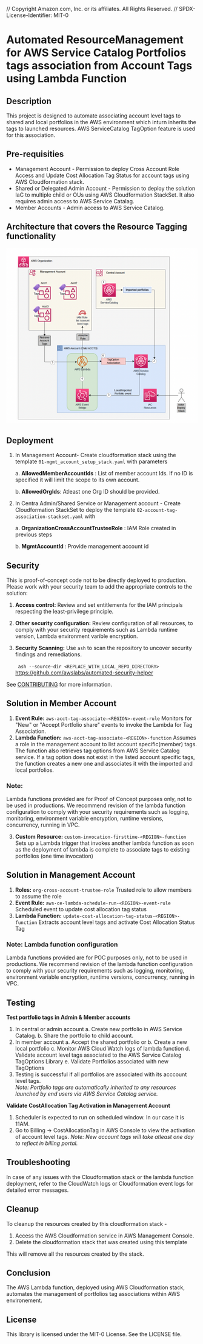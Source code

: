 // Copyright Amazon.com, Inc. or its affiliates. All Rights Reserved.
// SPDX-License-Identifier: MIT-0
# Automated ResourceManagement for AWS Service Catalog Portfolios tags association from Account Tags using Lambda Function

## Description

This project is designed to automate associating account level tags to shared and local portfolios in the AWS environment which inturn inherits the tags to launched resources. AWS ServiceCatalog TagOption feature is used for this association. 

## Pre-requisities

* Management Account - Permission to deploy Cross Account Role Access and Update Cost Allocation Tag Status for account tags using AWS Cloudformation stack. 
* Shared or Delegated Admin Account - Permission to deploy the solution IaC to multiple child or OUs using AWS Cloudformation StackSet. It also requires admin access to AWS Service Catalag. 
* Member Accounts - Admin access to AWS Service Catalog. 

## Architecture that covers the Resource Tagging functionality
![Image](images/AWSAccountTagAssociationToAWSSC.png)

## Deployment

1. In Management Account- Create cloudformation stack using the template `01-mgmt_account_setup_stack.yaml` with parameters

    a. <b>AllowedMemberAccountIds</b> : List of member account Ids. If no ID is specified it will limit the scope to its own account. 

    b. <b>AllowedOrgIds</b>: Atleast one Org ID should be provided. 

2. In Centra Admin/Shared Service or Management account - Create Cloudformation StackSet to deploy the template `02-account-tag-association-stackset.yaml` with 

    a. <b>OrganizationCrossAccountTrusteeRole</b> : IAM Role created in previous steps

    b. <b>MgmtAccountId </b>: Provide management account id

## Security

This is proof-of-concept code not to be directly deployed to production. Please work with your security team to add the appropriate controls to the solution:
1. <b> Access control:</b> Review and set entitlements for the IAM principals respecting the least-privilege principle.
 
2. <b>Other security configuration:</b> Review configuration of all resources, to comply with your security requirements such as Lambda runtime version, Lambda environment varible encryption.
 
3. <b>Security Scanning:</b> Use `ash` to scan the repository to uncover security findings and remediations.
 
    <code> ash --source-dir <REPLACE_WITH_LOCAL_REPO_DIRECTORY> </code>
https://github.com/awslabs/automated-security-helper

See [CONTRIBUTING](CONTRIBUTING.md#security-issue-notifications) for more information.

## Solution in Member Account

1. <b>Event Rule:</b> `aws-acct-tag-associate-<REGION>-event-rule` Monitors for "New" or "Accept Portfolio share" events to invoke the Lambda for Tag Association.
2. <b>Lambda Function:</b> `aws-acct-tag-associate-<REGION>-function` Assumes a role in the management account to list account specific(member) tags. The function also retrieves tag options from AWS Service Catalog service. If a tag option does not exist in the listed account specific tags, the function creates a new one and associates it with the imported and local portfolios.

### Note: 
Lambda functions provided are for Proof of Concept purposes only, not to be used in productions. We recommend revision of the lambda function configuration to comply with your security requirements such as logging, monitoring, environment variable encryption, runtime versions, concurrency, running in VPC.

3. <b> Custom Resource: </b> `custom-invocation-firsttime-<REGION>-function` Sets up a Lambda trigger that invokes another lambda function as soon as the deployment of lambda is complete to associate tags to existing portfolios (one time invocation)

## Solution in Management Account

1. <b> Roles:</B> `org-cross-account-trustee-role` Trusted role to allow members to assume the role
2. <b> Event Rule:</b> `aws-ce-lambda-schedule-run-<REGION>-event-rule` Scheduled event to update cost allocation tag status
3. <b> Lambda Function:</b> `update-cost-allocation-tag-status-<REGION>-function` Extracts account level tags and activate Cost Allocation Status Tag

### Note: Lambda function configuration
Lambda functions provided are for POC purposes only, not to be used in productions. We recommend revision of the lambda function configuration to comply with your security requirements such as logging, monitoring, environment variable encryption, runtime versions, concurrency, running in VPC.

## Testing

<b> Test portfolio tags in Admin & Member accounts </b>

1. In central or admin account 
    a. Create new portfolio in AWS Service Catalog.
    b. Share the portfolio to child account.
2. In member account 
    a. Accept the shared portfolio or 
    b. Create a new local portfolio 
    c. Monitor AWS Cloud Watch logs of lambda function 
    d. Validate account level tags associated to the AWS Service Catalog TagOptions Library 
    e. Validate Portfolios associated with new TagOptions
3. Testing is successful if all portfolios are associated with its acccount level tags.    
<i>Note: Portfolio tags are automatically inherited to any resources launched by end users via AWS Service Catalog service. </i>

<b> Validate CostAllocation Tag Activation in Management Account </b>

1. Scheduler is expected to run on scheduled window. In our case it is 11AM. 
2. Go to Billing -> CostAllocationTag in AWS Console to view the activation of account level tags. 
<i> Note: New account tags will take atleast one day to reflect in billing portal. </i>

## Troubleshooting

In case of any issues with the Cloudformation stack or the lambda function deployment, refer to the CloudWatch logs or Cloudformation event logs for detailed error messages. 

## Cleanup

To cleanup the resources created by this cloudformation stack - 

1. Access the AWS Cloudformation service in AWS Management Console. 
2. Delete the cloudformation stack that was created using this template

This will remove all the resources created by the stack. 
## Conclusion

The AWS Lambda function, deployed using AWS Cloudformation stack, automates the management of portfolios tag associations within AWS environement. 

## License

This library is licensed under the MIT-0 License. See the LICENSE file.